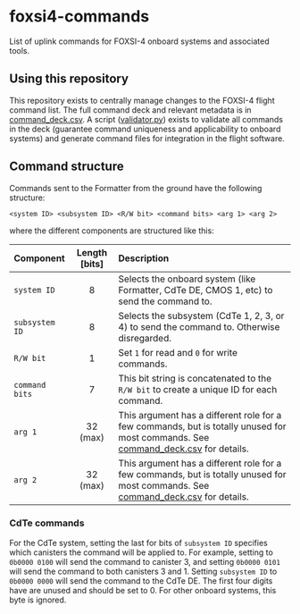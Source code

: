 # foxsi4-commands
List of uplink commands for FOXSI-4 onboard systems and associated tools.

## Using this repository

This repository exists to centrally manage changes to the FOXSI-4 flight command list. The full command deck and relevant metadata is in [command_deck.csv](command_deck.csv). A script ([validator.py](validator.py)) exists to validate all commands in the deck (guarantee command uniqueness and applicability to onboard systems) and generate command files for integration in the flight software.

## Command structure

Commands sent to the Formatter from the ground have the following structure:

```
<system ID> <subsystem ID> <R/W bit> <command bits> <arg 1> <arg 2>
```

where the different components are structured like this:

| Component     | Length [bits]     | Description |
|:--------------|:-----------------:|:------------|
| `system ID`   | 8                 | Selects the onboard system (like Formatter, CdTe DE, CMOS 1, etc) to send the command to. |
| `subsystem ID`| 8                 | Selects the subsystem (CdTe 1, 2, 3, or 4) to send the command to. Otherwise disregarded. |
| `R/W bit`     | 1                 | Set `1` for read and `0` for write commands. |
| `command bits`| 7                 | This bit string is concatenated to the `R/W bit` to create a unique ID for each command. |
| `arg 1`       | 32 (max)          | This argument has a different role for a few commands, but is totally unused for most commands. See [command_deck.csv](command_deck.csv) for details. |
| `arg 2`       | 32 (max)          | This argument has a different role for a few commands, but is totally unused for most commands. See [command_deck.csv](command_deck.csv) for details. |

### CdTe commands

For the CdTe system, setting the last for bits of `subsystem ID` specifies which canisters the command will be applied to. For example, setting to `0b0000 0100` will send the command to canister 3, and setting `0b0000 0101` will send the command to both canisters 3 and 1. Setting `subsystem ID` to `0b0000 0000` will send the command to the CdTe DE. The first four digits have are unused and should be set to 0. For other onboard systems, this byte is ignored. 

